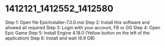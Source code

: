 # 1412121_1412552_1412580
Step 1: Open file 	EpicInstaller-7.0.0.msi
Step 2: Install this software and allowed all required
Step 3: Login with your account, FB or GG
Step 4: Open Epic Game
Step 5: Install Engine 4.18.0 (Yellow button on the left of the application)
Step 6: Install	and wait (6.9 GB)